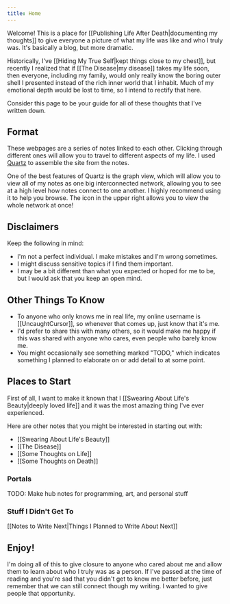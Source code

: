 ```yaml
---
title: Home
---
```

Welcome! This is a place for [[Publishing Life After Death|documenting my thoughts]] to give everyone a picture of what my life was like and who I truly was. It's basically a blog, but more dramatic.

Historically, I've [[Hiding My True Self|kept things close to my chest]], but recently I realized that if [[The Disease|my disease]] takes my life soon, then everyone, including my family, would only really know the boring outer shell I presented instead of the rich inner world that I inhabit. Much of my emotional depth would be lost to time, so I intend to rectify that here.

Consider this page to be your guide for all of these thoughts that I've written down.

## Format

These webpages are a series of notes linked to each other. Clicking through different ones will allow you to travel to different aspects of my life. I used [Quartz](https://quartz.jzhao.xyz/) to assemble the site from the notes.

One of the best features of Quartz is the graph view, which will allow you to view all of my notes as one big interconnected network, allowing you to see at a high level how notes connect to one another. I highly recommend using it to help you browse. The icon in the upper right allows you to view the whole network at once!

## Disclaimers

Keep the following in mind:

- I'm not a perfect individual. I make mistakes and I'm wrong sometimes.
- I might discuss sensitive topics if I find them important.
- I may be a bit different than what you expected or hoped for me to be, but I would ask that you keep an open mind.

## Other Things To Know

- To anyone who only knows me in real life, my online username is [[UncaughtCursor]], so whenever that comes up, just know that it's me.
- I'd prefer to share this with many others, so it would make me happy if this was shared with anyone who cares, even people who barely know me.
- You might occasionally see something marked "TODO," which indicates something I planned to elaborate on or add detail to at some point.

## Places to Start

First of all, I want to make it known that I [[Swearing About Life's Beauty|deeply loved life]] and it was the most amazing thing I've ever experienced.

Here are other notes that you might be interested in starting out with:

- [[Swearing About Life's Beauty]]
- [[The Disease]]
- [[Some Thoughts on Life]]
- [[Some Thoughts on Death]]

### Portals

TODO: Make hub notes for programming, art, and personal stuff


### Stuff I Didn't Get To

[[Notes to Write Next|Things I Planned to Write About Next]]

## Enjoy!

I'm doing all of this to give closure to anyone who cared about me and allow them to learn about who I truly was as a person. If I've passed at the time of reading and you're sad that you didn't get to know me better before, just remember that we can still connect though my writing. I wanted to give people that opportunity.